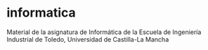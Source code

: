 # informatica
Material de la asignatura de Informática de la Escuela de Ingeniería Industrial de Toledo, Universidad de Castilla-La Mancha
